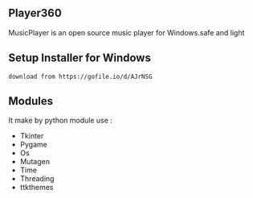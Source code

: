## Player360

MusicPlayer is an open source music player for Windows.safe and light

## Setup Installer for Windows

    download from https://gofile.io/d/AJrNSG

## Modules

It make by python
module use :

- Tkinter
- Pygame
- Os
- Mutagen
- Time
- Threading
- ttkthemes
